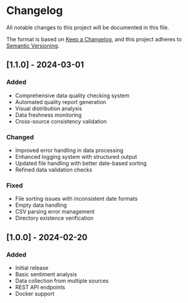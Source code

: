 # Changelog

All notable changes to this project will be documented in this file.

The format is based on [Keep a Changelog](https://keepachangelog.com/en/1.0.0/),
and this project adheres to [Semantic Versioning](https://semver.org/spec/v2.0.0.html).

## [1.1.0] - 2024-03-01

### Added
- Comprehensive data quality checking system
- Automated quality report generation
- Visual distribution analysis
- Data freshness monitoring
- Cross-source consistency validation

### Changed
- Improved error handling in data processing
- Enhanced logging system with structured output
- Updated file handling with better date-based sorting
- Refined data validation checks

### Fixed
- File sorting issues with inconsistent date formats
- Empty data handling
- CSV parsing error management
- Directory existence verification

## [1.0.0] - 2024-02-20

### Added
- Initial release
- Basic sentiment analysis
- Data collection from multiple sources
- REST API endpoints
- Docker support 